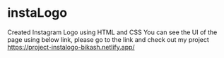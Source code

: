 # instaLogo
Created Instagram Logo using HTML and CSS
You can see the UI of the page using below link, please go to the link and check out my project
https://project-instalogo-bikash.netlify.app/
